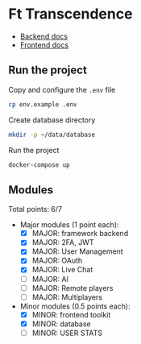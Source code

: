 
# Ft Transcendence

- [Backend docs](docs/backend.md)
- [Frontend docs](docs/frontend.md)

## Run the project

Copy and configure the `.env` file

```bash
cp env.example .env
```

Create database directory
```bash
mkdir -p ~/data/database
```

Run the project

```bash
docker-compose up
```

## Modules

Total points: 6/7

- Major modules (1 point each):
  - [x] MAJOR: framework backend
  - [x] MAJOR: 2FA, JWT
  - [x] MAJOR: User Management
  - [x] MAJOR: OAuth
  - [x] MAJOR: Live Chat
  - [ ] MAJOR: AI
  - [ ] MAJOR: Remote players
  - [ ] MAJOR: Multiplayers

- Minor modules (0.5 points each):
  - [x] MINOR: frontend toolkit
  - [x] MINOR: database
  - [ ] MINOR: USER STATS
